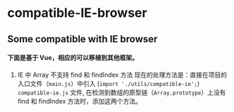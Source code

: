 # compatible-IE-browser

## Some compatible with IE browser


#### 下面是基于 Vue，相应的可以移植到其他框架。

1. IE 中 Array 不支持 find 和 findIndex 方法
  现在的处理方法是：直接在项目的入口文件（`main.js`）中引入 (`import './utils/compatible-ie';`) `compatible-ie.js` 文件,
  在检测到数组的原型链（`Array.prototype`）上没有 find 和 findIndex 方法时，添加这两个方法。

